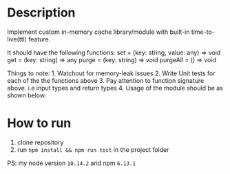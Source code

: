 # Description
Implement custom in-memory cache library/module with built-in time-to-live(ttl) feature.

It should have the following functions:
    set = (key: string, value: any) => void
    get = (key: string) => any
    purge = (key: string) => void
    purgeAll = () => void

Things to note:
    1. Watchout for memory-leak issues
    2. Write Unit tests for each of the the functions above
    3. Pay attention to function signature above. i.e input types and return types
    4. Usage of the module should be as shown below.

# How to run
1. clone repository
2. run `npm install && npm run test` in the project folder

PS: my node version `10.14.2` and npm `6.13.1`
